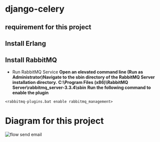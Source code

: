 # django-celery
## requirement for this project

## Install Erlang
## Install RabbitMQ
   * Run RabbitMQ Service
**Open an elevated command line (Run as Administrator)Navigate to the sbin directory of the RabbitMQ Server installation directory.**
**C:\Program Files (x86)\RabbitMQ Server\rabbitmq_server-3.3.4\sbin**
**Run the following command to enable the plugin**

`<rabbitmq-plugins.bat enable rabbitmq_management>`
# Diagram for this project
![flow send email](https://github.com/brahim024/django-celery-send-email/blob/main/django-app-flow.jpg)
